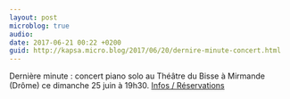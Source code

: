 ```yaml
---
layout: post
microblog: true
audio: 
date: 2017-06-21 00:22 +0200
guid: http://kapsa.micro.blog/2017/06/20/dernire-minute-concert.html
---
```

Dernière minute : concert piano solo au Théâtre du Bisse à Mirmande (Drôme) ce dimanche 25 juin à 19h30. [Infos / Réservations](mailto:bernard.houal73@orange.fr)
